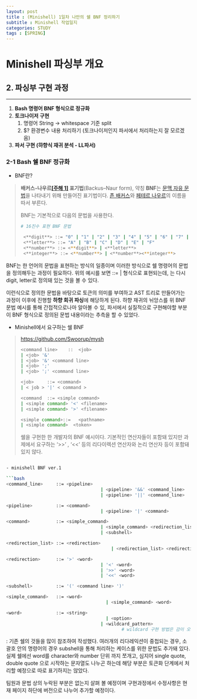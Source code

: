 ```yaml
---
layout: post
title : (Minishell) 1일차 나만의 쉘 BNF 정리하기 
subtitle : Minishell 작업일지
categories: STUDY
tags : [SPRING]
---
```


# Minishell 파싱부 개요

## 2. 파싱부 구현 과정

---

1. **Bash 명령어 BNF 형식으로 정규화**
2. **토크나이저 구현**
    1. 명령어 String → whitespace 기준 split
    2. $? 환경변수 내용 처리하기 (토크나이저인지 파서에서 처리하는지 잘 모르겠음)
3. **파서 구현 (햐향식 재귀 분석 - LL파서)**

### 2-1 Bash 쉘 BNF 정규화

- BNF란?

> **배커스-나우르[[주해 1]](https://ko.wikipedia.org/wiki/%EB%B0%B0%EC%BB%A4%EC%8A%A4-%EB%82%98%EC%9A%B0%EB%A5%B4_%ED%91%9C%EA%B8%B0%EB%B2%95#cite_note-1) 표기법**(Backus–Naur form), 약칭 **BNF**는 [문맥 자유 문법](https://ko.wikipedia.org/wiki/%EB%AC%B8%EB%A7%A5_%EC%9E%90%EC%9C%A0_%EB%AC%B8%EB%B2%95)을 나타내기 위해 만들어진 표기법이다. [존 배커스](https://ko.wikipedia.org/wiki/%EC%A1%B4_%EB%B0%B0%EC%BB%A4%EC%8A%A4)와 [페테르 나우르](https://ko.wikipedia.org/wiki/%ED%8E%98%ED%85%8C%EB%A5%B4_%EB%82%98%EC%9A%B0%EB%A5%B4)의 이름을 따서 부른다.
> 
> 
> BNF는 기본적으로 다음의 문법을 사용한다.
> 
> ```bash
> # 16진수 표현 BNF 문법 
> 
>  <**digit**> ::= "0" | "1" | "2" | "3" | "4" | "5" | "6" | "7" | "8" | "9"
>  <**letter**> ::= "A" | "B" | "C" | "D" | "E" | "F"
>  <**number**> ::= <**digit**> | <**letter**>
>  <**integer**> ::= <**number**> | <**number**><**integer**>
> ```
> 

BNF는 한 언어의 문법을 표현하는 방식의 일종이며 이러한 방식으로 쉘 명령어의 문법을 정의해두는 과정이 필요하다. 위의 예시를 보면 <integer> ::= <number> | <number><integer> 형식으로 표현되는데, <number>는 다시 digit, letter로 정의돼 있는 것을 볼 수 있다. 

이런식으로 정의한 문법을 바탕으로 토큰의 의미를  부여하고 AST 트리로 만들어가는 과정이 이후에 진행할 **하향 회귀 파싱**에 해당하게 된다. 하향 재귀의 뉘앙스를 위 BNF 문법 예시를 통해 간접적으로나마 알아볼 수 있, 파서에서 실질적으로 구현해야할 부분이 BNF 형식으로 정의된 문법 내용이라는 추측을 할 수 있었다.

- Minishell에서 요구하는 쉘 BNF

> https://github.com/Swoorup/mysh
> 
> 
> ```bash
> <command line>	::	<job>
> |	<job> '&'
> | <job> '&' <command line>
> |	<job> ';'
> |	<job> ';' <command line>
> 
> <job>		::=	<command>
> |	< job > '|' < command >
> 
> <command	::=	<simple command>
> |	<simple command> '<' <filename>
> |	<simple command> '>' <filename>
> 
> <simple command>::=	<pathname>
> |	<simple command>  <token>
> ```
> 
> 쉘을 구현한 한 개발자의 BNF 예시이다. 기본적인 연산자들이 포함돼 있지만 과제에서 요구하는 ‘>>’ , ‘<<’ 등의 리다이렉션 연산자와 논리 연산자 등이 포함돼 있지 않다.
> 

```bash

- minishell BNF ver.1

```bash
<command_line>     ::= <pipeline>
							   		| <pipeline> '&&' <command_line>
							  		| <pipeline> '||' <command_line>

<pipeline>         ::= <command>
								  	| <pipeline> '|' <command>

<command>          ::= <simple_command>
								  	| <simple_command> <redirection_list>
								  	| <subshell>

<redirection_list> ::= <redirection>
										| <redirection_list> <redirection>

<redirection>      ::= '>' <word>
								  	| '<' <word>
								  	| '>>' <word>
								  	| '<<' <word>

<subshell>         ::= '(' <command line> ')'

<simple_command>   ::= <word>
									  | <simple_command> <word>

<word>             ::= <string>
									  | <option>
						  			| <wildcard_pattern>
											# wildcard 구현 방법은 감이 오지 않는데 BNF 수정이 필요할 경우 수정 예정
```

: 기존 쉘의 것들을 많이 참조하여 작성했다. 여러개의 리다레익션이 중첩되는 경우, 소괄호 안의 명령어의 경우 subshell을 통해 처리하는 케이스를 위한 문법도 추가돼 있다. 실제 쉘에선 word를 character와 number 단위 까지 쪼개고, 심지어 single quote, double quote 으로 시작하는 문자열도 나누곤 하는데 해당 부분은 토큰화 단계에서 처리할 예정으로 따로 표기하지는 않았다. 

팀원과 문법 상의 누락된 부분은 없는지 살펴 볼 예정이며 구현과정에서 수정사항은 현재 페이지 하단에 버전으로 나누어 추가할 예정이다.
